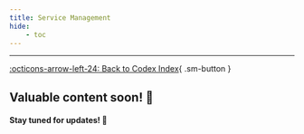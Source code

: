 ```yaml
---
title: Service Management
hide:
    - toc
---
```


---

[:octicons-arrow-left-24: Back to Codex Index](../../../index.md){ .sm-button }

## Valuable content soon! 🚀  
#### Stay tuned for updates! 🌟